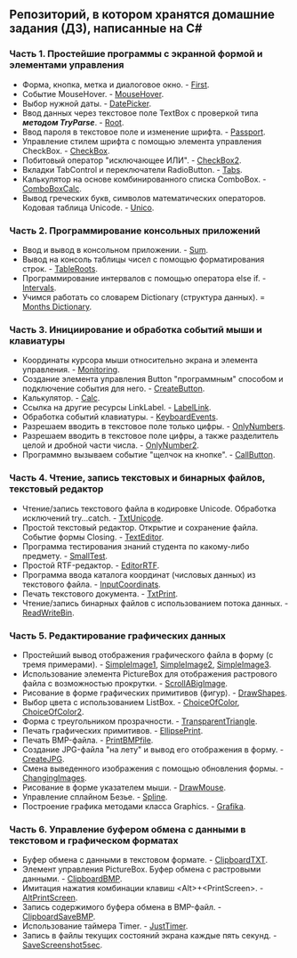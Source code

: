 ## Репозиторий, в котором хранятся домашние задания (ДЗ), написанные на C#

### Часть 1. Простейшие программы с экранной формой и элементами управления

* Форма, кнопка, метка и диалоговое окно. - [First](https://github.com/GhostBasenji/homeworks/tree/master/First).
* Событие MouseHover. - [MouseHover](https://github.com/GhostBasenji/homeworks/tree/master/MouseHover).
* Выбор нужной даты. - [DatePicker](https://github.com/GhostBasenji/homeworks/tree/master/DatePicker).
* Ввод данных через текстовое поле TextBox с проверкой типа ***методом TryParse***. - [Root](https://github.com/GhostBasenji/homeworks/tree/master/Root).
* Ввод пароля в текстовое поле и изменение шрифта. - [Passport](https://github.com/GhostBasenji/homeworks/tree/master/Passport).
* Управление стилем шрифта с помощью элемента управления CheckBox. - [CheckBox](https://github.com/GhostBasenji/homeworks/tree/master/CheckBox).
* Побитовый оператор "исключающее ИЛИ". - [CheckBox2](https://github.com/GhostBasenji/homeworks/tree/master/CheckBox2).
* Вкладки TabControl и переключатели RadioButton. - [Tabs](https://github.com/GhostBasenji/homeworks/tree/master/Tabs).
* Калькулятор на основе комбинированного списка ComboBox. - [ComboBoxCalc](https://github.com/GhostBasenji/homeworks/tree/master/ComboBoxCalc).
* Вывод греческих букв, символов математических операторов. Кодовая таблица Unicode. - [Unico](https://github.com/GhostBasenji/homeworks/tree/master/Unico).

### Часть 2. Программирование консольных приложений

* Ввод и вывод в консольном приложении. - [Sum](https://github.com/GhostBasenji/homeworks/tree/master/Sum).
* Вывод на консоль таблицы чисел с помощью форматирования строк. - [TableRoots](https://github.com/GhostBasenji/homeworks/tree/master/TableRoots).
* Программирование интервалов с помощью оператора else if. - [Intervals](https://github.com/GhostBasenji/homeworks/tree/master/Intervals).
* Учимся работать со словарем Dictionary (структура данных). = [Months Dictionary](https://github.com/GhostBasenji/homeworks/tree/master/Months_Dictionary).

### Часть 3. Инициирование и обработка событий мыши и клавиатуры

* Координаты курсора мыши относительно экрана и элемента управления. - [Monitoring](https://github.com/GhostBasenji/homeworks/tree/master/Monitoring).
* Создание элемента управления Button "программным" способом и подключение события для него. - [CreateButton](https://github.com/GhostBasenji/homeworks/tree/master/CreateButton).
* Калькулятор. - [Calc](https://github.com/GhostBasenji/homeworks/tree/master/Calc).
* Ссылка на другие ресурсы LinkLabel. - [LabelLink](https://github.com/GhostBasenji/homeworks/tree/master/LabelLink).
* Обработка событий клавиатуры. - [KeyboardEvents](https://github.com/GhostBasenji/homeworks/tree/master/KeyboardEvents).
* Разрешаем вводить в текстовое поле только цифры. - [OnlyNumbers](https://github.com/GhostBasenji/homeworks/tree/master/OnlyNumbers).
* Разрешаем вводить в текстовое поле цифры, а также разделитель целой и дробной части числа. - [OnlyNumber2](https://github.com/GhostBasenji/homeworks/tree/master/OnlyNumber2).
* Программно вызываем событие "щелчок на кнопке". - [CallButton](https://github.com/GhostBasenji/homeworks/tree/master/CallButton). 

### Часть 4. Чтение, запись текстовых и бинарных файлов, текстовый редактор

* Чтение/запись текстового файла в кодировке Unicode. Обработка исключений try...catch. - [TxtUnicode](https://github.com/GhostBasenji/homeworks/tree/master/TxtUnicode).
* Простой текстовый редактор. Открытие и сохранение файла. Событие формы Closing. - [TextEditor](https://github.com/GhostBasenji/homeworks/tree/master/TextEditor).
* Программа тестирования знаний студента по какому-либо предмету. - [SmallTest](https://github.com/GhostBasenji/homeworks/tree/master/SmallTest).
* Простой RTF-редактор. - [EditorRTF](https://github.com/GhostBasenji/homeworks/tree/master/EditorRTF).
* Программа ввода каталога координат (числовых данных) из текстового файла. - [InputCoordinats](https://github.com/GhostBasenji/homeworks/tree/master/InputCoordinats).
* Печать текстового документа. - [TxtPrint](https://github.com/GhostBasenji/homeworks/tree/master/TxtPrint).
* Чтение/запись бинарных файлов с использованием потока данных. - [ReadWriteBin](https://github.com/GhostBasenji/homeworks/tree/master/ReadWriteBin).

### Часть 5. Редактирование графических данных

* Простейший вывод отображения графического файла в форму (с тремя примерами). - [SimpleImage1](https://github.com/GhostBasenji/homeworks/tree/master/SimpleImage1), [SimpleImage2](https://github.com/GhostBasenji/homeworks/tree/master/SimpleImage2), [SimpleImage3](https://github.com/GhostBasenji/homeworks/tree/master/SimpleImage3).
* Использование элемента PictureBox для отображения растрового файла с возможностью прокрутки. - [ScrollABigImage](https://github.com/GhostBasenji/homeworks/tree/master/ScrollABigImage).
* Рисование в форме графических примитивов (фигур). - [DrawShapes](https://github.com/GhostBasenji/homeworks/tree/master/DrawShapes).
* Выбор цвета с использованием ListBox. - [ChoiceOfColor](https://github.com/GhostBasenji/homeworks/tree/master/ChoiceOfColor), [ChoiceOfColor2](https://github.com/GhostBasenji/homeworks/tree/master/ChoiceOfColor2).
* Форма с треугольником прозрачности. - [TransparentTriangle](https://github.com/GhostBasenji/homeworks/tree/master/TransparentTriangle).
* Печать графических примитивов. - [EllipsePrint](https://github.com/GhostBasenji/homeworks/tree/master/EllipsePrint).
* Печать BMP-файла. - [PrintBMPfile](https://github.com/GhostBasenji/homeworks/tree/master/PrintBMPfile).
* Создание JPG-файла "на лету" и вывод его отображения в форму. - [CreateJPG](https://github.com/GhostBasenji/homeworks/tree/master/CreateJPG).
* Смена выведенного изображения с помощью обновления формы. - [ChangingImages](https://github.com/GhostBasenji/homeworks/tree/master/ChangingImages).
* Рисование в форме указателем мыши. - [DrawMouse](https://github.com/GhostBasenji/homeworks/tree/master/DrawMouse).
* Управление сплайном Безье. - [Spline](https://github.com/GhostBasenji/homeworks/tree/master/Spline).
* Построение графика методами класса Graphics. - [Grafika](https://github.com/GhostBasenji/homeworks/tree/master/Grafika).

### Часть 6. Управление буфером обмена с данными в текстовом и графическом форматах

* Буфер обмена с данными в текстовом формате. - [ClipboardTXT](https://github.com/GhostBasenji/homeworks/tree/master/ClipboardTXT).
* Элемент управления PictureBox. Буфер обмена с растровыми данными. - [ClipboardBMP](https://github.com/GhostBasenji/homeworks/tree/master/ClipboardBMP).
* Имитация нажатия комбинации клавиш \<Alt\>+\<PrintScreen\>. - [AltPrintScreen](https://github.com/GhostBasenji/homeworks/tree/master/AltPrintScreen).
* Запись содержимого буфера обмена в BMP-файл. - [ClipboardSaveBMP](https://github.com/GhostBasenji/homeworks/tree/master/ClipboardSaveBMP).
* Использование таймера Timer. - [JustTimer](https://github.com/GhostBasenji/homeworks/tree/master/JustTimer).
*  Запись в файлы текущих состояний экрана каждые пять секунд. - [SaveScreenshot5sec](https://github.com/GhostBasenji/homeworks/tree/master/SaveScreenshot5sec).